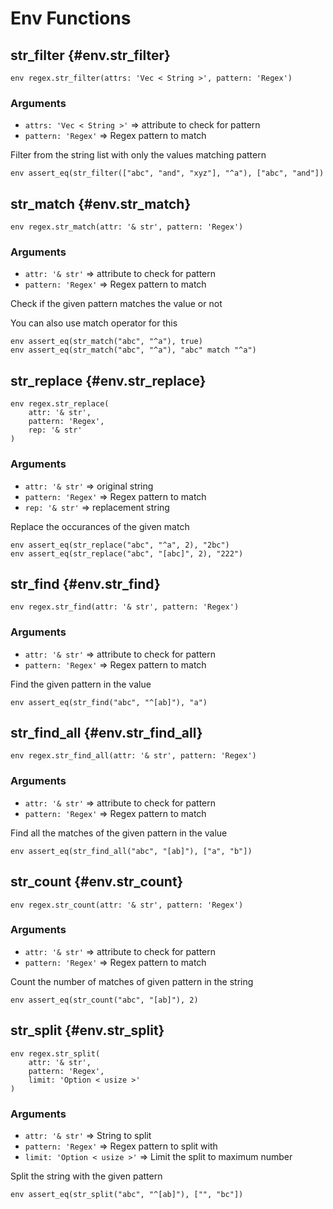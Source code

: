 # Env Functions
## str_filter {#env.str_filter}
```sig
env regex.str_filter(attrs: 'Vec < String >', pattern: 'Regex')
```

### Arguments
- `attrs: 'Vec < String >'` => attribute to check for pattern
- `pattern: 'Regex'` => Regex pattern to match

Filter from the string list with only the values matching pattern

```task
env assert_eq(str_filter(["abc", "and", "xyz"], "^a"), ["abc", "and"])
```
## str_match {#env.str_match}
```sig
env regex.str_match(attr: '& str', pattern: 'Regex')
```

### Arguments
- `attr: '& str'` => attribute to check for pattern
- `pattern: 'Regex'` => Regex pattern to match

Check if the given pattern matches the value or not

You can also use match operator for this

```task
env assert_eq(str_match("abc", "^a"), true)
env assert_eq(str_match("abc", "^a"), "abc" match "^a")
```
## str_replace {#env.str_replace}
```sig
env regex.str_replace(
    attr: '& str',
    pattern: 'Regex',
    rep: '& str'
)
```

### Arguments
- `attr: '& str'` => original string
- `pattern: 'Regex'` => Regex pattern to match
- `rep: '& str'` => replacement string

Replace the occurances of the given match

```task
env assert_eq(str_replace("abc", "^a", 2), "2bc")
env assert_eq(str_replace("abc", "[abc]", 2), "222")
```
## str_find {#env.str_find}
```sig
env regex.str_find(attr: '& str', pattern: 'Regex')
```

### Arguments
- `attr: '& str'` => attribute to check for pattern
- `pattern: 'Regex'` => Regex pattern to match

Find the given pattern in the value

```task
env assert_eq(str_find("abc", "^[ab]"), "a")
```
## str_find_all {#env.str_find_all}
```sig
env regex.str_find_all(attr: '& str', pattern: 'Regex')
```

### Arguments
- `attr: '& str'` => attribute to check for pattern
- `pattern: 'Regex'` => Regex pattern to match

Find all the matches of the given pattern in the value

```task
env assert_eq(str_find_all("abc", "[ab]"), ["a", "b"])
```
## str_count {#env.str_count}
```sig
env regex.str_count(attr: '& str', pattern: 'Regex')
```

### Arguments
- `attr: '& str'` => attribute to check for pattern
- `pattern: 'Regex'` => Regex pattern to match

Count the number of matches of given pattern in the string

```task
env assert_eq(str_count("abc", "[ab]"), 2)
```
## str_split {#env.str_split}
```sig
env regex.str_split(
    attr: '& str',
    pattern: 'Regex',
    limit: 'Option < usize >'
)
```

### Arguments
- `attr: '& str'` => String to split
- `pattern: 'Regex'` => Regex pattern to split with
- `limit: 'Option < usize >'` => Limit the split to maximum number

Split the string with the given pattern

```task
env assert_eq(str_split("abc", "^[ab]"), ["", "bc"])
```
